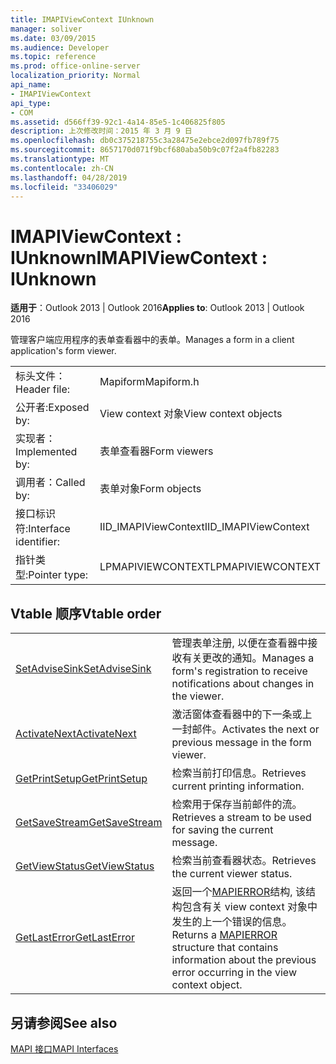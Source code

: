 ```yaml
---
title: IMAPIViewContext IUnknown
manager: soliver
ms.date: 03/09/2015
ms.audience: Developer
ms.topic: reference
ms.prod: office-online-server
localization_priority: Normal
api_name:
- IMAPIViewContext
api_type:
- COM
ms.assetid: d566ff39-92c1-4a14-85e5-1c406825f805
description: 上次修改时间：2015 年 3 月 9 日
ms.openlocfilehash: db0c375218755c3a28475e2ebce2d097fb789f75
ms.sourcegitcommit: 8657170d071f9bcf680aba50b9c07f2a4fb82283
ms.translationtype: MT
ms.contentlocale: zh-CN
ms.lasthandoff: 04/28/2019
ms.locfileid: "33406029"
---
```

# <a name="imapiviewcontext--iunknown"></a><span data-ttu-id="0d5ce-103">IMAPIViewContext : IUnknown</span><span class="sxs-lookup"><span data-stu-id="0d5ce-103">IMAPIViewContext : IUnknown</span></span>

  
  
<span data-ttu-id="0d5ce-104">**适用于**：Outlook 2013 | Outlook 2016</span><span class="sxs-lookup"><span data-stu-id="0d5ce-104">**Applies to**: Outlook 2013 | Outlook 2016</span></span> 
  
<span data-ttu-id="0d5ce-105">管理客户端应用程序的表单查看器中的表单。</span><span class="sxs-lookup"><span data-stu-id="0d5ce-105">Manages a form in a client application's form viewer.</span></span> 
  
|||
|:-----|:-----|
|<span data-ttu-id="0d5ce-106">标头文件：</span><span class="sxs-lookup"><span data-stu-id="0d5ce-106">Header file:</span></span>  <br/> |<span data-ttu-id="0d5ce-107">Mapiform</span><span class="sxs-lookup"><span data-stu-id="0d5ce-107">Mapiform.h</span></span>  <br/> |
|<span data-ttu-id="0d5ce-108">公开者:</span><span class="sxs-lookup"><span data-stu-id="0d5ce-108">Exposed by:</span></span>  <br/> |<span data-ttu-id="0d5ce-109">View context 对象</span><span class="sxs-lookup"><span data-stu-id="0d5ce-109">View context objects</span></span>  <br/> |
|<span data-ttu-id="0d5ce-110">实现者：</span><span class="sxs-lookup"><span data-stu-id="0d5ce-110">Implemented by:</span></span>  <br/> |<span data-ttu-id="0d5ce-111">表单查看器</span><span class="sxs-lookup"><span data-stu-id="0d5ce-111">Form viewers</span></span>  <br/> |
|<span data-ttu-id="0d5ce-112">调用者：</span><span class="sxs-lookup"><span data-stu-id="0d5ce-112">Called by:</span></span>  <br/> |<span data-ttu-id="0d5ce-113">表单对象</span><span class="sxs-lookup"><span data-stu-id="0d5ce-113">Form objects</span></span>  <br/> |
|<span data-ttu-id="0d5ce-114">接口标识符:</span><span class="sxs-lookup"><span data-stu-id="0d5ce-114">Interface identifier:</span></span>  <br/> |<span data-ttu-id="0d5ce-115">IID_IMAPIViewContext</span><span class="sxs-lookup"><span data-stu-id="0d5ce-115">IID_IMAPIViewContext</span></span>  <br/> |
|<span data-ttu-id="0d5ce-116">指针类型:</span><span class="sxs-lookup"><span data-stu-id="0d5ce-116">Pointer type:</span></span>  <br/> |<span data-ttu-id="0d5ce-117">LPMAPIVIEWCONTEXT</span><span class="sxs-lookup"><span data-stu-id="0d5ce-117">LPMAPIVIEWCONTEXT</span></span>  <br/> |
   
## <a name="vtable-order"></a><span data-ttu-id="0d5ce-118">Vtable 顺序</span><span class="sxs-lookup"><span data-stu-id="0d5ce-118">Vtable order</span></span>

|||
|:-----|:-----|
|[<span data-ttu-id="0d5ce-119">SetAdviseSink</span><span class="sxs-lookup"><span data-stu-id="0d5ce-119">SetAdviseSink</span></span>](imapiviewcontext-setadvisesink.md) <br/> |<span data-ttu-id="0d5ce-120">管理表单注册, 以便在查看器中接收有关更改的通知。</span><span class="sxs-lookup"><span data-stu-id="0d5ce-120">Manages a form's registration to receive notifications about changes in the viewer.</span></span>  <br/> |
|[<span data-ttu-id="0d5ce-121">ActivateNext</span><span class="sxs-lookup"><span data-stu-id="0d5ce-121">ActivateNext</span></span>](imapiviewcontext-activatenext.md) <br/> |<span data-ttu-id="0d5ce-122">激活窗体查看器中的下一条或上一封邮件。</span><span class="sxs-lookup"><span data-stu-id="0d5ce-122">Activates the next or previous message in the form viewer.</span></span>  <br/> |
|[<span data-ttu-id="0d5ce-123">GetPrintSetup</span><span class="sxs-lookup"><span data-stu-id="0d5ce-123">GetPrintSetup</span></span>](imapiviewcontext-getprintsetup.md) <br/> |<span data-ttu-id="0d5ce-124">检索当前打印信息。</span><span class="sxs-lookup"><span data-stu-id="0d5ce-124">Retrieves current printing information.</span></span>  <br/> |
|[<span data-ttu-id="0d5ce-125">GetSaveStream</span><span class="sxs-lookup"><span data-stu-id="0d5ce-125">GetSaveStream</span></span>](imapiviewcontext-getsavestream.md) <br/> |<span data-ttu-id="0d5ce-126">检索用于保存当前邮件的流。</span><span class="sxs-lookup"><span data-stu-id="0d5ce-126">Retrieves a stream to be used for saving the current message.</span></span>  <br/> |
|[<span data-ttu-id="0d5ce-127">GetViewStatus</span><span class="sxs-lookup"><span data-stu-id="0d5ce-127">GetViewStatus</span></span>](imapiviewcontext-getviewstatus.md) <br/> |<span data-ttu-id="0d5ce-128">检索当前查看器状态。</span><span class="sxs-lookup"><span data-stu-id="0d5ce-128">Retrieves the current viewer status.</span></span>  <br/> |
|[<span data-ttu-id="0d5ce-129">GetLastError</span><span class="sxs-lookup"><span data-stu-id="0d5ce-129">GetLastError</span></span>](imapiviewcontext-getlasterror.md) <br/> |<span data-ttu-id="0d5ce-130">返回一个[MAPIERROR](mapierror.md)结构, 该结构包含有关 view context 对象中发生的上一个错误的信息。</span><span class="sxs-lookup"><span data-stu-id="0d5ce-130">Returns a [MAPIERROR](mapierror.md) structure that contains information about the previous error occurring in the view context object.</span></span>  <br/> |
   
## <a name="see-also"></a><span data-ttu-id="0d5ce-131">另请参阅</span><span class="sxs-lookup"><span data-stu-id="0d5ce-131">See also</span></span>



[<span data-ttu-id="0d5ce-132">MAPI 接口</span><span class="sxs-lookup"><span data-stu-id="0d5ce-132">MAPI Interfaces</span></span>](mapi-interfaces.md)

